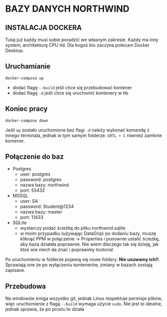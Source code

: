 # BAZY DANYCH NORTHWIND

## INSTALACJA DOCKERA
Tutaj już każdy musi sobie poradzić we własnym zakresie. Każdy ma inny system, architekturę CPU itd. Dla kogoś kto zaczyna polecam Docker Desktop.

## Uruchamianie
```
docker-compose up
```
- dodać flagę `--build` jeśli chce się przebudować kontener
- dodać flagę `-d` jeśli chce się uruchomić kontenery w tle

## Koniec pracy
```
docker-compose down
```
Jeśli `up` zostało uruchomione bez flagi `-d` należy wykonać komendę z innego terminala, jednak w tym samym folderze. `CRTL + C` również zamknie kontener.

## Połączenie do baz
- Postgres
  - user: postgres
  - password: postgres
  - nazwa bazy: northwind
  - port: 55432
- MSSQL
  - user: SA
  - password: Student@1234
  - nazwa bazy: master
  - port: 11433
- SQLite
  - wystarczy podać ścieżkę do pliku northwind.sqlite
  - w moim przypadku (używając DataGrip) po dodaniu bazy, muszę kliknąć PPM w połączenie -> Properties i ponownie ustalić ścieżkę, aby baza działała poprawnie. Nie wiem dlaczego tak się dzieję, jak ktoś wie niech da znać i poprawimy tootorial

Po uruchomieniu w folderze pojawią się nowe foldery. **Nie usuwamy ich!!**. Sprawiają one że po wyłączeniu kontenerów, zmiany w bazach zostają zapisane. 

## Przebudowa
Na windowsie śmiga wszystko git, jednak Linux respektuje permisje plików, więc uruchomienie z flagą `--build` wymaga użycie `sudo`. Nie jest to idealne, jednak sprawia, że po prostu to działa